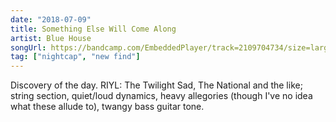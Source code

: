 ```yaml
---
date: "2018-07-09"
title: Something Else Will Come Along
artist: Blue House
songUrl: https://bandcamp.com/EmbeddedPlayer/track=2109704734/size=large
tag: ["nightcap", "new find"]
---
```


Discovery of the day. RIYL: The Twilight Sad, The National and the like; string section, quiet/loud dynamics, heavy allegories (though I've no idea what these allude to), twangy bass guitar tone.